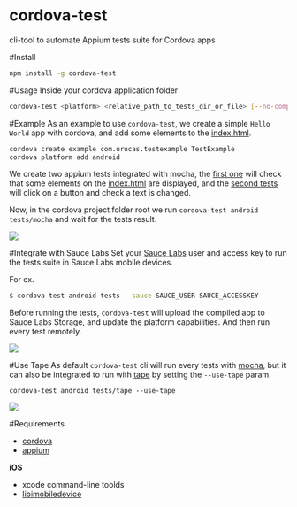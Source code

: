 # cordova-test
cli-tool to automate Appium tests suite for Cordova apps

#Install
```bash
npm install -g cordova-test
```

#Usage
Inside your cordova application folder
```bash
cordova-test <platform> <relative_path_to_tests_dir_or_file> [--no-compile] [--sauce user accessKey] [--use-tape]
```

#Example
As an example to use ```cordova-test```, we create a simple ```Hello World``` app with cordova, and add some elements to the [index.html](https://github.com/Urucas/cordova-test/blob/master/example/www/index.html).
```bash
cordova create example com.urucas.testexample TestExample
cordova platform add android
```
We create two appium tests integrated with mocha, the [first one](https://github.com/Urucas/cordova-test/blob/master/example/mocha/tests/1_index_test.js) will check that some elements on the [index.html](https://github.com/Urucas/cordova-test/blob/master/example/www/index.html) are displayed, and the [second tests](https://github.com/Urucas/cordova-test/blob/master/example/mocha/tests/2_button_test.js) will click on a button and check a text is changed.

Now, in the cordova project folder root we run ```cordova-test android tests/mocha``` and wait for the tests result.

<img src="https://raw.githubusercontent.com/Urucas/cordova-test/master/screen.png">

#Integrate with Sauce Labs
Set your [Sauce Labs](https://saucelabs.com/) user and access key to run the tests suite in Sauce Labs mobile devices.

For ex. 
```bash
$ cordova-test android tests --sauce SAUCE_USER SAUCE_ACCESSKEY
```
Before running the tests, ```cordova-test``` will upload the compiled app to Sauce Labs Storage, and update the platform capabilities. And then run every test remotely. 

<img src="https://raw.githubusercontent.com/Urucas/cordova-test/master/screen-sauce.png">

#Use Tape
As default ```cordova-test``` cli will run every tests with [mocha](http://mochajs.org/), but it can also be integrated to run with [tape](https://github.com/substack/tape) by setting the ```--use-tape``` param.

```cordova-test android tests/tape --use-tape```

<img src="https://raw.githubusercontent.com/Urucas/cordova-test/master/screen-tape.png">

#Requirements
* [cordova](https://cordova.apache.org/)
* [appium](https://github.com/appium/appium)

**iOS**
* xcode command-line toolds
* [libimobiledevice](libimobiledevice)
